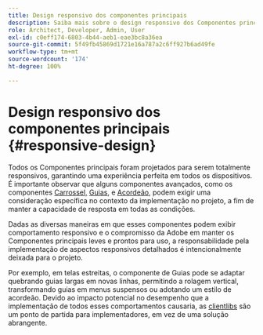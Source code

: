 ```yaml
---
title: Design responsivo dos componentes principais
description: Saiba mais sobre o design responsivo dos Componentes principais e como ele pode afetar seu projeto.
role: Architect, Developer, Admin, User
exl-id: c0eff174-6803-4b44-aeb1-eae3bc8a36ea
source-git-commit: 5f49fb45869d1721e16a787a2c6ff927b6ad49fe
workflow-type: tm+mt
source-wordcount: '174'
ht-degree: 100%

---
```


# Design responsivo dos componentes principais {#responsive-design}

Todos os Componentes principais foram projetados para serem totalmente responsivos, garantindo uma experiência perfeita em todos os dispositivos. É importante observar que alguns componentes avançados, como os componentes [Carrossel,](/help/components/carousel.md) [Guias,](/help/components/tabs.md) e [Acordeão](/help/components/accordion.md), podem exigir uma consideração específica no contexto da implementação no projeto, a fim de manter a capacidade de resposta em todas as condições.

Dadas as diversas maneiras em que esses componentes podem exibir comportamento responsivo e o compromisso da Adobe em manter os Componentes principais leves e prontos para uso, a responsabilidade pela implementação de aspectos responsivos detalhados é intencionalmente deixada para o projeto.

Por exemplo, em telas estreitas, o componente de Guias pode se adaptar quebrando guias largas em novas linhas, permitindo a rolagem vertical, transformando guias em menus suspensos ou adotando um estilo de acordeão. Devido ao impacto potencial no desempenho que a implementação de todos esses comportamentos causaria, as [clientlibs](/help/developing/including-clientlibs.md#provided) são um ponto de partida para implementadores, em vez de uma solução abrangente.
